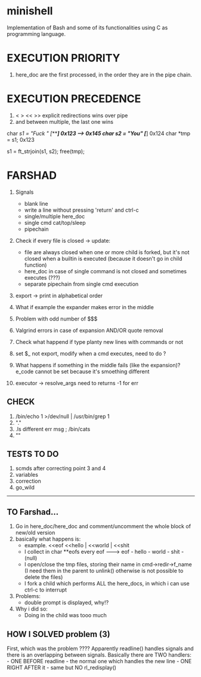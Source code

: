 # minishell
Implementation of Bash and some of its functionalities using C as programming language.

# EXECUTION PRIORITY
1) here_doc are the first processed, in the order they are in the pipe chain.

# EXECUTION PRECEDENCE
1) < > << >> explicit redirections wins over pipe
2) and between multiple, the last one wins

char *s1 = "Fuck " [******] 0x123 --> 0x145
char *s2 = "You"   [****]	0x124
char *tmp = s1; 0x123

s1 = ft_strjoin(s1, s2);
free(tmp);

# FARSHAD
1) Signals
	- blank line
	- write a line without pressing 'return' and ctrl-c
	- single/multiple here_doc
	- single cmd cat/top/sleep
	- pipechain
2) Check if every file is closed -> update:
	- file are always closed when one or more child is forked,
		but it's not closed when a builtin is executed (because it doesn't go in child function)
	- here_doc in case of single command is not closed and sometimes executes (???)
	- separate pipechain from single cmd execution
3) export -> print in alphabetical order
4) What if example the expander makes error in the middle
5) Problem with odd number of $$$
6) Valgrind errors in case of expansion AND/OR quote removal
7) Check what happend if type planty new lines with commands or not
8) set $_ not export, modify when a cmd executes, need to do ?
9) What happens if something in the middle fails (like the expansion)? e_code cannot be set because it's smoething different

10) executor -> resolve_args need to returns -1 for err

## CHECK
1) /bin/echo 1 >/dev/null | /usr/bin/grep 1
2) "."
3) .ls different err msg ; /bin/cats
4) ""

## TESTS TO DO
1) scmds after correcting point 3 and 4
2) variables
3) correction
4) go_wild


_____________________________________________________________________


## TO Farshad...
1) Go in here_doc/here_doc and comment/uncomment the whole block of new/old version
2) basically what happens is:
	- example. <<eof <<hello | <<world | <<shit
	- I collect in char **eofs every eof ---> eof - hello - world - shit - (null)
	- I open/close the tmp files, storing their name in cmd->redir->f_name (I need them in the parent to unlink() otherwise is not possible to delete the files)
	- I fork a child which performs ALL the here_docs, in which i can use ctrl-c to interrupt
3) Problems:
	- double prompt is displayed, why!?
4) Why i did so:
	- Doing in the child was tooo much

## HOW I SOLVED problem (3)
First, which was the problem ????
Apparently readline() handles signals and there is an overlapping between signals.
Basically there are TWO handlers:
	- ONE BEFORE readline - the normal one which handles the new line
	- ONE RIGHT AFTER it - same but NO rl_redisplay()
